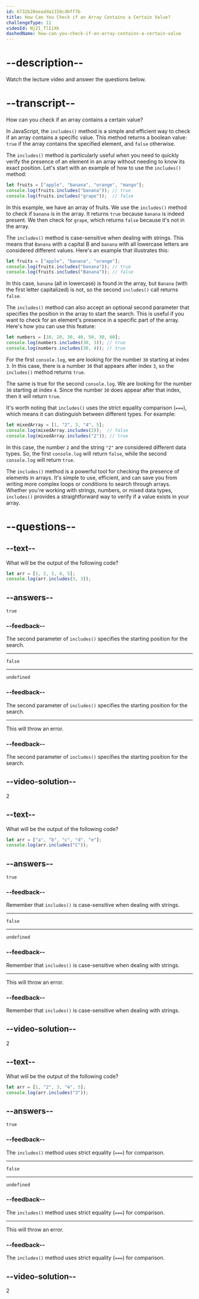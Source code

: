 ```yaml
---
id: 6732b28eeadda1158cdbff7b
title: How Can You Check if an Array Contains a Certain Value?
challengeType: 11
videoId: NjZI_TlIiXk
dashedName: how-can-you-check-if-an-array-contains-a-certain-value
---
```


# --description--

Watch the lecture video and answer the questions below.

# --transcript--

How can you check if an array contains a certain value?

In JavaScript, the `includes()` method is a simple and efficient way to check if an array contains a specific value. This method returns a boolean value: `true` if the array contains the specified element, and `false` otherwise.

The `includes()` method is particularly useful when you need to quickly verify the presence of an element in an array without needing to know its exact position. Let's start with an example of how to use the `includes()` method:

```js
let fruits = ["apple", "banana", "orange", "mango"];
console.log(fruits.includes("banana")); // true
console.log(fruits.includes("grape"));  // false
```

In this example, we have an array of fruits. We use the `includes()` method to check if `banana` is in the array. It returns `true` because `banana` is indeed present. We then check for `grape`, which returns `false` because it's not in the array.

The `includes()` method is case-sensitive when dealing with strings. This means that `Banana` with a capital B and `banana` with all lowercase letters are considered different values. Here's an example that illustrates this:

```js
let fruits = ["apple", "banana", "orange"];
console.log(fruits.includes("banana")); // true
console.log(fruits.includes("Banana")); // false
```

In this case, `banana` (all in lowercase) is found in the array, but `Banana` (with the first letter capitalized) is not, so the second `includes()` call returns `false`.

The `includes()` method can also accept an optional second parameter that specifies the position in the array to start the search. This is useful if you want to check for an element's presence in a specific part of the array. Here's how you can use this feature:

```js
let numbers = [10, 20, 30, 40, 50, 30, 60];
console.log(numbers.includes(30, 3)); // true
console.log(numbers.includes(30, 4)); // true
```

For the first `console.log`, we are looking for the number `30` starting at index `3`. In this case, there is a number `30` that appears after index `3`, so the `includes()` method returns `true`.

The same is true for the second `console.log`. We are looking for the number `30` starting at index `4`. Since the number `30` does appear after that index, then it will return `true`.

It's worth noting that `includes()` uses the strict equality comparison (`===`), which means it can distinguish between different types. For example:

```js
let mixedArray = [1, "2", 3, "4", 5];
console.log(mixedArray.includes(2));  // false
console.log(mixedArray.includes("2")); // true
```

In this case, the number `2` and the string `"2"` are considered different data types. So, the first `console.log` will return `false`, while the second `console.log` will return `true`.

The `includes()` method is a powerful tool for checking the presence of elements in arrays. It's simple to use, efficient, and can save you from writing more complex loops or conditions to search through arrays. Whether you're working with strings, numbers, or mixed data types, `includes()` provides a straightforward way to verify if a value exists in your array.

# --questions--

## --text--

What will be the output of the following code?

```js
let arr = [1, 2, 3, 4, 5];
console.log(arr.includes(3, 3));
```

## --answers--

`true`

### --feedback--

The second parameter of `includes()` specifies the starting position for the search.

---

`false`

---

`undefined`

### --feedback--

The second parameter of `includes()` specifies the starting position for the search.

---

This will throw an error.

### --feedback--

The second parameter of `includes()` specifies the starting position for the search.

## --video-solution--

2

## --text--

What will be the output of the following code?

```js
let arr = ["a", "b", "c", "d", "e"];
console.log(arr.includes("C"));
```

## --answers--

`true`

### --feedback--

Remember that `includes()` is case-sensitive when dealing with strings.

---

`false`

---

`undefined`

### --feedback--

Remember that `includes()` is case-sensitive when dealing with strings.

---

This will throw an error.

### --feedback--

Remember that `includes()` is case-sensitive when dealing with strings.

## --video-solution--

2

## --text--

What will be the output of the following code?

```js
let arr = [1, "2", 3, "4", 5];
console.log(arr.includes("3"));
```

## --answers--

`true`

### --feedback--

The `includes()` method uses strict equality (`===`) for comparison.

---

`false`

---

`undefined`

### --feedback--

The `includes()` method uses strict equality (`===`) for comparison.

---

This will throw an error.

### --feedback--

The `includes()` method uses strict equality (`===`) for comparison.

## --video-solution--

2
